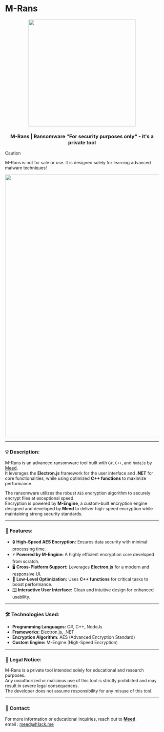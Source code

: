 # M-Rans
<div align="center">
  <img src="https://files.catbox.moe/2x1ppg.png" width="350px">
</div>

<div align="center">
  <h3>M-Rans | Ransomware "For security purposes only" - it's a private tool  </h3>
</div>

> [!CAUTION]  
> M-Rans is not for sale or use. It is designed solely for learning advanced malware techniques!

<div align="center">
  <img src="https://files.catbox.moe/2umcuy.jpg" width="860px">
</div>

---

### 💡 Description:
M-Rans is an advanced ransomware tool built with `C#`, `C++`, and `NodeJs` by [Meed](https://www.facebook.com/hack.meplz/).  
It leverages the **Electron.js** framework for the user interface and **.NET** for core functionalities, while using optimized **C++ functions** to maximize performance.  

The ransomware utilizes the robust `AES` encryption algorithm to securely encrypt files at exceptional speed.  
Encryption is powered by **M-Engine**, a custom-built encryption engine designed and developed by **Meed** to deliver high-speed encryption while maintaining strong security standards.  

---

### 🚀 **Features:**
- 🔒 **High-Speed AES Encryption:** Ensures data security with minimal processing time.  
- ⚡ **Powered by M-Engine:** A highly efficient encryption core developed from scratch.  
- 🖥️ **Cross-Platform Support:** Leverages **Electron.js** for a modern and responsive UI.  
- 🧩 **Low-Level Optimization:** Uses **C++ functions** for critical tasks to boost performance.  
- 🪟 **Interactive User Interface:** Clean and intuitive design for enhanced usability.  

---

### 🛠️ **Technologies Used:**
- **Programming Languages:** C#, C++, NodeJs  
- **Frameworks:** Electron.js, .NET  
- **Encryption Algorithm:** AES (Advanced Encryption Standard)  
- **Custom Engine:** M-Engine (High-Speed Encryption)  

---

### 🚨 **Legal Notice:**
M-Rans is a private tool intended solely for educational and research purposes.  
Any unauthorized or malicious use of this tool is strictly prohibited and may result in severe legal consequences.  
The developer does not assume responsibility for any misuse of this tool.  

---

### 📧 **Contact:**
For more information or educational inquiries, reach out to **[Meed](https://www.facebook.com/hack.meplz/)**.  
email : meed@h1ack.me

